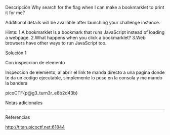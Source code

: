 Descripción
Why search for the flag when I can make a bookmarklet to print it for me?

Additional details will be available after launching your challenge instance.

Hints:
1.⁠A bookmarklet is a bookmark that runs JavaScript instead of loading a webpage.
2.What happens when you click a bookmarklet?
3.Web browsers have other ways to run JavaScript too.

Solución 1

Con inspeccion de elemento

Inspeccion de elemento, al abrir el link te manda directo a una pagina donde te da un codigo ejecutable, simplemente lo puse en la consola y me mando la bandera


picoCTF{p@g3_turn3r_e8b2d43b}


Notas adicionales

--------------------


Referencias

http://titan.picoctf.net:61844